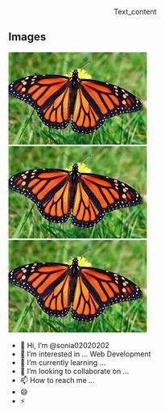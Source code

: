 <!---
sonia02020202/sonia02020202 is a ✨ special ✨ repository because its `README.md` (this file) appears on your GitHub profile.
You can click the Preview link to take a look at your changes.
--->
<p style="text-align:center;">Text_content</p>

## Images

![alt text](download.jpeg)
![alt text](download.jpeg)
![alt text](download.jpeg)

- 👋 Hi, I’m @sonia02020202
- 👀 I’m interested in ... Web Development
- 🌱 I’m currently learning ...
- 💞️ I’m looking to collaborate on ...
- 📫 How to reach me ...
- 😄 
- ⚡ 


